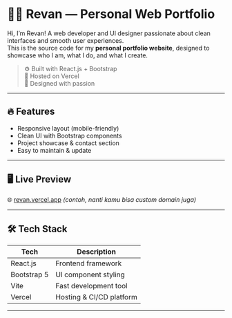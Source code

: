 # 🧑‍💻 Revan — Personal Web Portfolio

Hi, I’m Revan! A web developer and UI designer passionate about clean interfaces and smooth user experiences.  
This is the source code for my **personal portfolio website**, designed to showcase who I am, what I do, and what I create.

> ⚙️ Built with React.js + Bootstrap  
> 🚀 Hosted on Vercel  
> 🎨 Designed with passion

---

## 🔥 Features

- Responsive layout (mobile-friendly)
- Clean UI with Bootstrap components
- Project showcase & contact section
- Easy to maintain & update

---

## 🖥️ Live Preview

🌐 [revan.vercel.app](https://revan.vercel.app) *(contoh, nanti kamu bisa custom domain juga)*

---

## 🛠️ Tech Stack

| Tech         | Description                |
|--------------|----------------------------|
| React.js     | Frontend framework         |
| Bootstrap 5  | UI component styling       |
| Vite         | Fast development tool      |
| Vercel       | Hosting & CI/CD platform   |

---
